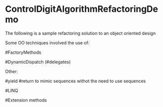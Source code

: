 # ControlDigitAlgorithmRefactoringDemo
The following is a sample refactoring solution to an object oriented design

Some OO techniques involved the use of:

#FactoryMethods

#DynamicDispatch (#delegates)

Other:

#yield #return to mimic sequences withot the need to use sequences

#LINQ

#Extension methods
